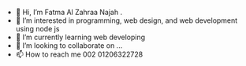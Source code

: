 - 👋 Hi, I’m Fatma Al Zahraa Najah . 
- 👀 I’m interested in programming, web design, and web development using node js
- 🌱 I’m currently learning web developing
- 💞️ I’m looking to collaborate on ...
- 📫 How to reach me  002 01206322728

<!---
Fatma-prog/Fatma-prog is a ✨ special ✨ repository because its `README.md` (this file) appears on your GitHub profile.
You can click the Preview link to take a look at your changes.
--->
